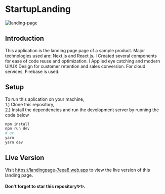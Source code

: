 # StartupLanding

![landing-page](https://user-images.githubusercontent.com/76836006/165221197-b3b997c2-19cc-451a-aee9-04ca5d0b739b.PNG)


## Introduction
This application is the landing page page of a sample product.
Major technologies used are: Next.js and React.js.
I Created several components for ease of code reuse and optimization.
I Applied eye catching and modern UI/UX Design for customer retention and sales conversion.
For cloud services, Firebase is used.

## Setup

To run this aplication on your machine, <br />
1.) Clone this repository, <br />
2.) Install the dependencies and run the development server by running the code below

```bash
npm install
npm run dev
# or
yarn
yarn dev
```

## Live Version
Visit https://landingpage-7eea8.web.app to view the live version of this landing page.

#### Don't forget to star this repository✨✨.
